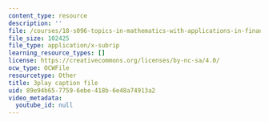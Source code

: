```yaml
---
content_type: resource
description: ''
file: /courses/18-s096-topics-in-mathematics-with-applications-in-finance-fall-2013/89e94b6577596ebe418b6e48a74913a2_aga-Tak3c3M.srt
file_size: 102425
file_type: application/x-subrip
learning_resource_types: []
license: https://creativecommons.org/licenses/by-nc-sa/4.0/
ocw_type: OCWFile
resourcetype: Other
title: 3play caption file
uid: 89e94b65-7759-6ebe-418b-6e48a74913a2
video_metadata:
  youtube_id: null
---
```

